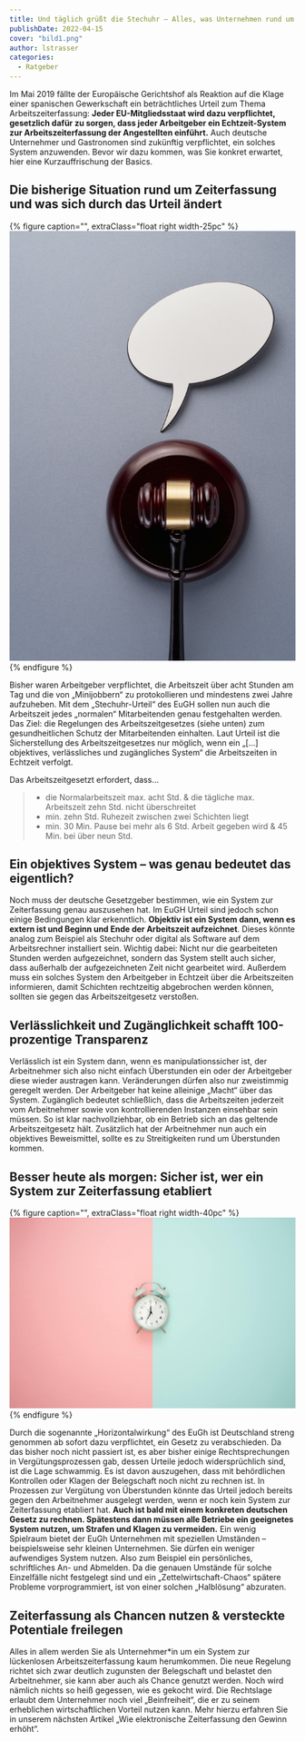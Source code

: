 ```yaml
---
title: Und täglich grüßt die Stechuhr – Alles, was Unternehmen rund um das EuGH Urteil zur Zeiterfassung wissen müssen
publishDate: 2022-04-15
cover: "bild1.png"
author: lstrasser
categories:
  - Ratgeber
---
```


Im Mai 2019 fällte der Europäische Gerichtshof als Reaktion auf die Klage einer spanischen Gewerkschaft ein
beträchtliches Urteil zum Thema Arbeitszeiterfassung: **Jeder EU-Mitgliedsstaat wird dazu verpflichtet, gesetzlich dafür
zu sorgen, dass jeder Arbeitgeber ein Echtzeit-System zur Arbeitszeiterfassung der Angestellten einführt.** Auch deutsche
Unternehmer und Gastronomen sind zukünftig verpflichtet, ein solches System anzuwenden. Bevor wir dazu kommen, was Sie
konkret erwartet, hier eine Kurzauffrischung der Basics.

## Die bisherige Situation rund um Zeiterfassung und was sich durch das Urteil ändert

{% figure caption="", extraClass="float right width-25pc" %}
<img src="bild4.jpg" />
{% endfigure %}

Bisher waren Arbeitgeber verpflichtet, die Arbeitszeit über acht Stunden am Tag und die von „Minijobbern“ zu
protokollieren und mindestens zwei Jahre aufzuheben. Mit dem „Stechuhr-Urteil“ des EuGH sollen nun auch die Arbeitszeit
jedes „normalen“ Mitarbeitenden genau festgehalten werden. Das Ziel: die Regelungen des Arbeitszeitgesetzes (siehe
unten) zum gesundheitlichen Schutz der Mitarbeitenden einhalten. Laut Urteil ist die Sicherstellung des
Arbeitszeitgesetzes nur möglich, wenn ein „[…] objektives, verlässliches und zugängliches System“ die Arbeitszeiten in
Echtzeit verfolgt.

Das Arbeitszeitgesetzt erfordert, dass…

> - die Normalarbeitszeit max. acht Std. & die tägliche max. Arbeitszeit zehn Std. nicht überschreitet
> - min. zehn Std. Ruhezeit zwischen zwei Schichten liegt
> - min. 30 Min. Pause bei mehr als 6 Std. Arbeit gegeben wird & 45 Min. bei über neun Std.

## Ein objektives System – was genau bedeutet das eigentlich?

Noch muss der deutsche Gesetzgeber bestimmen, wie ein System zur Zeiterfassung genau auszusehen hat. Im EuGH Urteil sind
jedoch schon einige Bedingungen klar erkenntlich. **Objektiv ist ein System dann, wenn es extern ist und Beginn und Ende
der Arbeitszeit aufzeichnet**. Dieses könnte analog zum Beispiel als Stechuhr oder digital als Software auf dem
Arbeitsrechner installiert sein. Wichtig dabei: Nicht nur die gearbeiteten Stunden werden aufgezeichnet, sondern das
System stellt auch sicher, dass außerhalb der aufgezeichneten Zeit nicht gearbeitet wird. Außerdem muss ein solches
System den Arbeitgeber in Echtzeit über die Arbeitszeiten informieren, damit Schichten rechtzeitig abgebrochen werden
können, sollten sie gegen das Arbeitszeitgesetz verstoßen.

## Verlässlichkeit und Zugänglichkeit schafft 100-prozentige Transparenz

Verlässlich ist ein System dann, wenn es manipulationssicher ist, der Arbeitnehmer sich also nicht einfach Überstunden
ein oder der Arbeitgeber diese wieder austragen kann. Veränderungen dürfen also nur zweistimmig geregelt werden. Der
Arbeitgeber hat keine alleinige „Macht“ über das System. Zugänglich bedeutet schließlich, dass die Arbeitszeiten
jederzeit vom Arbeitnehmer sowie von kontrollierenden Instanzen einsehbar sein müssen. So ist klar nachvollziehbar, ob
ein Betrieb sich an das geltende Arbeitszeitgesetz hält. Zusätzlich hat der Arbeitnehmer nun auch ein objektives
Beweismittel, sollte es zu Streitigkeiten rund um Überstunden kommen.

## Besser heute als morgen: Sicher ist, wer ein System zur Zeiterfassung etabliert

{% figure caption="", extraClass="float right width-40pc" %}
<img src="bild3.jpg" />
{% endfigure %}

Durch die sogenannte „Horizontalwirkung“ des EuGh ist Deutschland streng genommen ab sofort dazu verpflichtet, ein
Gesetz zu verabschieden. Da das bisher noch nicht passiert ist, es aber bisher einige Rechtsprechungen in
Vergütungsprozessen gab, dessen Urteile jedoch widersprüchlich sind, ist die Lage schwammig. Es ist davon auszugehen,
dass mit behördlichen Kontrollen oder Klagen der Belegschaft noch nicht zu rechnen ist. In Prozessen zur Vergütung von
Überstunden könnte das Urteil jedoch bereits gegen den Arbeitnehmer ausgelegt werden, wenn er noch kein System zur
Zeiterfassung etabliert hat. **Auch ist bald mit einem konkreten deutschen Gesetz zu rechnen. Spätestens dann müssen alle
Betriebe ein geeignetes System nutzen, um Strafen und Klagen zu vermeiden.** Ein wenig Spielraum bietet der EuGh
Unternehmen mit speziellen Umständen – beispielsweise sehr kleinen Unternehmen. Sie dürfen ein weniger aufwendiges
System nutzen. Also zum Beispiel ein persönliches, schriftliches An- und Abmelden. Da die genauen Umstände für solche
Einzelfälle nicht festgelegt sind und ein „Zettelwirtschaft-Chaos“ spätere Probleme vorprogrammiert, ist von einer
solchen „Halblösung“ abzuraten.

## Zeiterfassung als Chancen nutzen & versteckte Potentiale freilegen

Alles in allem werden Sie als Unternehmer\*in um ein System zur lückenlosen Arbeitszeiterfassung kaum herumkommen. Die
neue Regelung richtet sich zwar deutlich zugunsten der Belegschaft und belastet den Arbeitnehmer, sie kann aber auch als
Chance genutzt werden. Noch wird nämlich nichts so heiß gegessen, wie es gekocht wird. Die Rechtslage erlaubt dem
Unternehmer noch viel „Beinfreiheit“, die er zu seinem erheblichen wirtschaftlichen Vorteil nutzen kann. Mehr hierzu
erfahren Sie in unserem nächsten Artikel „Wie elektronische Zeiterfassung den Gewinn erhöht“.
